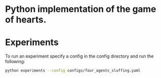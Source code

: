# Python implementation of the game of hearts.

# Experiments
To run an experiment specify a config in the config directory and run the following:
```bash
python experiments --config configs/four_agents_sluffing.yaml
```
